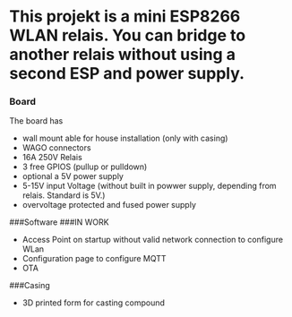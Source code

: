 # This projekt is a mini ESP8266 WLAN relais. You can bridge to another relais without using a second ESP and power supply.

### Board
The board has
- wall mount able for house installation (only with casing)
- WAGO connectors
- 16A 250V Relais
- 3 free GPIOS (pullup or pulldown)
- optional a 5V power supply
- 5-15V input Voltage (without built in powwer supply, depending from relais. Standard is 5V.)
- overvoltage protected and fused power supply

###Software
###IN WORK
- Access Point on startup without valid network connection to configure WLan
- Configuration page to configure MQTT
- OTA

###Casing
- 3D printed form for casting compound